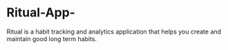 # Ritual-App-
Ritual is a habit tracking and analytics application that helps you create and maintain good long term habits. 
